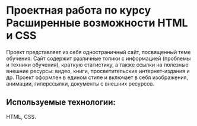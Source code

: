# Проектная работа по курсу Расширенные возможности HTML и CSS

Проект представляет из себя одностраничный сайт, посвященный теме обучения. Сайт содержит различные топики с информацией (проблемы и техники обучения), краткую статистику, а также ссылки на полезные внешние ресурсы: видео, книги, просветительские интернет-издания и др. 
Проект оформлен в едином стиле и включает в себя изображения, анимации, гиперссылки, документы с внешних ресурсов.

## Используемые технологии: 
HTML, CSS.